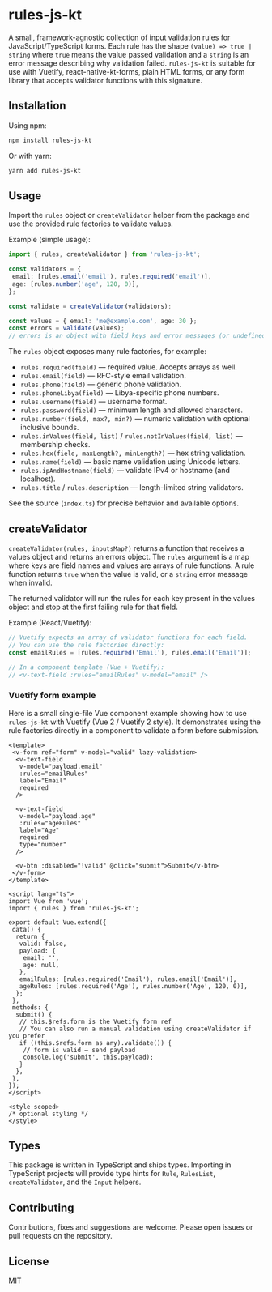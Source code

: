 
# rules-js-kt

A small, framework-agnostic collection of input validation rules for JavaScript/TypeScript forms. Each rule has the shape `(value) => true | string` where `true` means the value passed validation and a `string` is an error message describing why validation failed. `rules-js-kt` is suitable for use with Vuetify, react-native-kt-forms, plain HTML forms, or any form library that accepts validator functions with this signature.

## Installation

Using npm:

```bash
npm install rules-js-kt
```

Or with yarn:

```bash
yarn add rules-js-kt
```

## Usage

Import the `rules` object or `createValidator` helper from the package and use the provided rule factories to validate values.

Example (simple usage):

```ts
import { rules, createValidator } from 'rules-js-kt';

const validators = {
 email: [rules.email('email'), rules.required('email')],
 age: [rules.number('age', 120, 0)],
};

const validate = createValidator(validators);

const values = { email: 'me@example.com', age: 30 };
const errors = validate(values);
// errors is an object with field keys and error messages (or undefined)
```

The `rules` object exposes many rule factories, for example:

- `rules.required(field)` — required value. Accepts arrays as well.
- `rules.email(field)` — RFC-style email validation.
- `rules.phone(field)` — generic phone validation.
- `rules.phoneLibya(field)` — Libya-specific phone numbers.
- `rules.username(field)` — username format.
- `rules.password(field)` — minimum length and allowed characters.
- `rules.number(field, max?, min?)` — numeric validation with optional inclusive bounds.
- `rules.inValues(field, list)` / `rules.notInValues(field, list)` — membership checks.
- `rules.hex(field, maxLength?, minLength?)` — hex string validation.
- `rules.name(field)` — basic name validation using Unicode letters.
- `rules.ipAndHostname(field)` — validate IPv4 or hostname (and localhost).
- `rules.title` / `rules.description` — length-limited string validators.

See the source (`index.ts`) for precise behavior and available options.

## createValidator

`createValidator(rules, inputsMap?)` returns a function that receives a values object and returns an errors object. The `rules` argument is a map where keys are field names and values are arrays of rule functions. A rule function returns `true` when the value is valid, or a `string` error message when invalid.

The returned validator will run the rules for each key present in the values object and stop at the first failing rule for that field.

Example (React/Vuetify):

```ts
// Vuetify expects an array of validator functions for each field.
// You can use the rule factories directly:
const emailRules = [rules.required('Email'), rules.email('Email')];

// In a component template (Vue + Vuetify):
// <v-text-field :rules="emailRules" v-model="email" />
```

### Vuetify form example

Here is a small single-file Vue component example showing how to use `rules-js-kt` with Vuetify (Vue 2 / Vuetify 2 style). It demonstrates using the rule factories directly in a component to validate a form before submission.

```vue
<template>
 <v-form ref="form" v-model="valid" lazy-validation>
  <v-text-field
   v-model="payload.email"
   :rules="emailRules"
   label="Email"
   required
  />

  <v-text-field
   v-model="payload.age"
   :rules="ageRules"
   label="Age"
   required
   type="number"
  />

  <v-btn :disabled="!valid" @click="submit">Submit</v-btn>
 </v-form>
</template>

<script lang="ts">
import Vue from 'vue';
import { rules } from 'rules-js-kt';

export default Vue.extend({
 data() {
  return {
   valid: false,
   payload: {
    email: '',
    age: null,
   },
   emailRules: [rules.required('Email'), rules.email('Email')],
   ageRules: [rules.required('Age'), rules.number('Age', 120, 0)],
  };
 },
 methods: {
  submit() {
   // this.$refs.form is the Vuetify form ref
   // You can also run a manual validation using createValidator if you prefer
   if ((this.$refs.form as any).validate()) {
    // form is valid — send payload
    console.log('submit', this.payload);
   }
  },
 },
});
</script>

<style scoped>
/* optional styling */
</style>
```

## Types

This package is written in TypeScript and ships types. Importing in TypeScript projects will provide type hints for `Rule`, `RulesList`, `createValidator`, and the `Input` helpers.

## Contributing

Contributions, fixes and suggestions are welcome. Please open issues or pull requests on the repository.

## License

MIT

